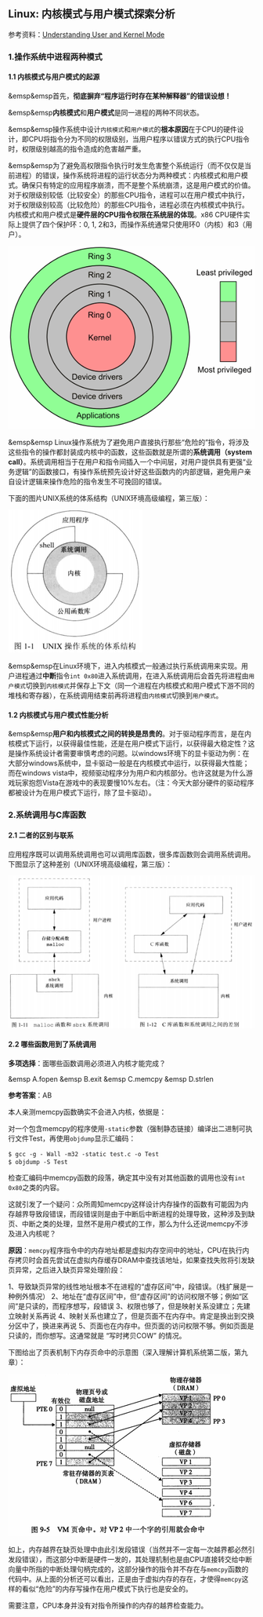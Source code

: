## Linux: 内核模式与用户模式探索分析

参考资料：[Understanding User and Kernel Mode](https://blog.codinghorror.com/understanding-user-and-kernel-mode/)

### 1.操作系统中进程两种模式

#### 1.1 内核模式与用户模式的起源

&emsp&emsp首先，**彻底摒弃“程序运行时存在某种解释器”的错误设想！**

&emsp&emsp**内核模式**和**用户模式**是同一进程的两种不同状态。

&emsp&emsp操作系统中设计`内核模式`和`用户模式`的**根本原因**在于CPU的硬件设计，即CPU将指令分为不同的权限级别，当用户程序以错误方式的执行CPU指令时，权限级别越高的指令造成的危害越严重。

&emsp&emsp为了避免高权限指令执行时发生危害整个系统运行（而不仅仅是当前进程）的错误，操作系统将进程的运行状态分为两种模式：内核模式和用户模式。确保只有特定的应用程序崩溃，而不是整个系统崩溃，这是用户模式的价值。对于权限级别较低（比较安全）的那些CPU指令，进程可以在用户模式中执行，对于权限级别较高（比较危险）的那些CPU指令，进程必须在内核模式中执行。内核模式和用户模式是**硬件层的CPU指令权限在系统层的体现**。x86 CPU硬件实际上提供了四个保护环：0, 1, 2和3，而操作系统通常只使用环0（内核）和3（用户）。

![](/assets/lin020_001.png)

&emsp&emsp Linux操作系统为了避免用户直接执行那些“危险的”指令，将涉及这些指令的操作都封装成内核中的函数，这些函数就是所谓的**系统调用（system call）**。系统调用相当于在用户和指令间插入一个中间层，对用户提供具有更强“业务逻辑”的函数接口，有操作系统预先设计好这些函数内的内部逻辑，避免用户亲自设计逻辑来操作危险的指令发生不可挽回的错误。

下面的图片UNIX系统的体系结构（UNIX环境高级编程，第三版）：

![](/assets/lin020_003.PNG)

&emsp&emsp在Linux环境下，进入内核模式一般通过执行系统调用来实现。用户进程通过**中断**指令`int 0x80`进入系统调用，在进入系统调用后会首先将进程由`用户模式`切换到`内核模式`并保存上下文（同一个进程在内核模式和用户模式下游不同的堆栈和寄存器），在系统调用结束前再将进程由`内核模式`切换到`用户模式`。

#### 1.2 内核模式与用户模式性能分析

&emsp&emsp**用户和内核模式之间的转换是昂贵的**。对于驱动程序而言，是在内核模式下运行，以获得最佳性能，还是在用户模式下运行，以获得最大稳定性？这是操作系统设计者需要审慎考虑的问题。以windows环境下的显卡驱动为例：在大部分windows系统中，显卡驱动一般是在内核模式中运行，以获得最大性能；而在windows vista中，视频驱动程序分为用户和内核部分。也许这就是为什么游戏玩家抱怨Vista在游戏中的表现要慢10%左右。（注：今天大部分硬件的驱动程序都被设计为在用户模式下运行，除了显卡驱动）。

### 2.系统调用与C库函数

#### 2.1 二者的区别与联系

应用程序既可以调用系统调用也可以调用库函数，很多库函数则会调用系统调用。下图显示了这种差别（UNIX环境高级编程，第三版）：

![](/assets/lin020_004.PNG)

#### 2.2 哪些函数用到了系统调用

**多项选择**：面哪些函数调用必须进入内核才能完成？

&emsp A.fopen
&emsp B.exit
&emsp C.memcpy
&emsp D.strlen

**参考答案**：AB

本人亲测memcpy函数确实不会进入内核，依据是：

对一个包含memcpy的程序使用`-static`参数（强制静态链接）编译出二进制可执行文件Test，再使用`objdump`显示汇编码：

```shell
$ gcc -g - Wall -m32 -static test.c -o Test
$ objdump -S Test
```

检查汇编码中memcpy函数的段落，确定其中没有对其他函数的调用也没有`int 0x80`之类的内容。

这就引发了一个疑问：众所周知memcpy这样设计内存操作的函数有可能因为内存越界导致段错误，而段错误则是由于中断后中断进程的处理导致，这种涉及到缺页、中断之类的处理，显然不是用户模式的工作，那么为什么还说memcpy不涉及进入内核呢？

**原因**：`memcpy`程序指令中的内存地址都是虚拟内存空间中的地址，CPU在执行内存拷贝时会首先尝试在虚拟内存缓存DRAM中查找该地址，如果查找失败将引发缺页异常，之后进入缺页异常处理阶段：

1、导致缺页异常的线性地址根本不在进程的“虚存区间”中，段错误。（栈扩展是一种例外情况）
2、地址在“虚存区间”中，但“虚存区间”的访问权限不够；例如“区间”是只读的，而程序想写，段错误
3、权限也够了，但是映射关系没建立；先建立映射关系再说
4、映射关系也建立了，但是页面不在内存中。肯定是换出到交换分区中了，换进来再说
5、页面也在内存中。但页面的访问权限不够。例如页面是只读的，而你想写。这通常就是 “写时拷贝COW” 的情况。

下图给出了页表机制下内存页命中的示意图（深入理解计算机系统第二版，第九章）：

![](/assets/lin020_002.PNG)

如上，内存越界在缺页处理中由此引发段错误（当然并不一定每一次越界都必然引发段错误），而这部分中断是硬件一发的，其处理机制也是由CPU直接转交给中断向量中所指的中断处理句柄完成的，这部分操作的指令并不存在与`memcpy`函数的代码中。从上面的分析还可以看出，正是由于虚拟内存的存在，才使得`memcpy`这样的看似“危险”的内存写操作在用户模式下执行也是安全的。

需要注意，CPU本身并没有对指令所操作的内存的越界检查能力。